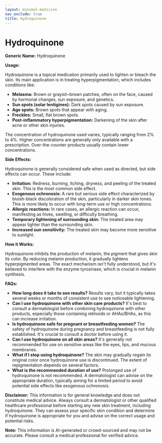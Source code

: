 ```yaml
---
layout: minimal-medicine
nav_exclude: true
title: Hydroquinone
---
```


# Hydroquinone

**Generic Name:** Hydroquinone

**Usage:**

Hydroquinone is a topical medication primarily used to lighten or bleach the skin.  Its main application is in treating hyperpigmentation, which includes conditions like:

* **Melasma:** Brown or grayish-brown patches, often on the face, caused by hormonal changes, sun exposure, and genetics.
* **Sun spots (solar lentigines):** Dark spots caused by sun exposure.
* **Age spots:** Brown spots that appear with aging.
* **Freckles:** Small, flat brown spots.
* **Post-inflammatory hyperpigmentation:** Darkening of the skin after acne or other skin injuries.


The concentration of hydroquinone used varies, typically ranging from 2% to 4%. Higher concentrations are generally only available with a prescription.  Over-the-counter products usually contain lower concentrations.


**Side Effects:**

Hydroquinone is generally considered safe when used as directed, but side effects can occur.  These include:

* **Irritation:** Redness, burning, itching, dryness, and peeling of the treated skin. This is the most common side effect.
* **Exogenous ochronosis:** A rare but serious side effect characterized by bluish-black discoloration of the skin, particularly in darker skin tones.  This is more likely to occur with long-term use or high concentrations.
* **Allergic reactions:** In rare cases, an allergic reaction can occur, manifesting as hives, swelling, or difficulty breathing.
* **Temporary lightening of surrounding skin:** The treated area may appear lighter than the surrounding skin.
* **Increased sun sensitivity:**  The treated skin may become more sensitive to sunlight.

**How it Works:**

Hydroquinone inhibits the production of melanin, the pigment that gives skin its color.  By reducing melanin production, it gradually lightens hyperpigmented areas. The exact mechanism isn't fully understood, but it's believed to interfere with the enzyme tyrosinase, which is crucial in melanin synthesis.


**FAQs:**

* **How long does it take to see results?**  Results vary, but it typically takes several weeks or months of consistent use to see noticeable lightening.
* **Can I use hydroquinone with other skin care products?**  It's best to consult a dermatologist before combining hydroquinone with other products, especially those containing retinoids or AHAs/BHAs, as this can increase irritation.
* **Is hydroquinone safe for pregnant or breastfeeding women?**  The safety of hydroquinone during pregnancy and breastfeeding is not fully established. It's crucial to consult a doctor before using it.
* **Can I use hydroquinone on all skin areas?**  It's generally not recommended for use on sensitive areas like the eyes, lips, and mucous membranes.
* **What if I stop using hydroquinone?**  The skin may gradually regain its original color once hydroquinone use is discontinued.  The extent of repigmentation depends on several factors.
* **What is the recommended duration of use?**  Prolonged use of hydroquinone is not recommended.  A dermatologist can advise on the appropriate duration, typically aiming for a limited period to avoid potential side effects like exogenous ochronosis.


**Disclaimer:** This information is for general knowledge and does not constitute medical advice. Always consult a dermatologist or other qualified healthcare professional before starting any new skin treatment, including hydroquinone.  They can assess your specific skin condition and determine if hydroquinone is appropriate for you and advise on the correct usage and potential risks.


**Note:** This information is AI-generated or crowd-sourced and may not be accurate. Please consult a medical professional for verified advice.